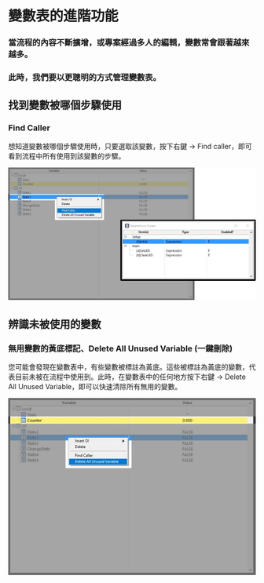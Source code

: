 # 變數表的進階功能

### 當流程的內容不斷擴增，或專案經過多人的編輯，變數常會跟著越來越多。

### 此時，我們要以更聰明的方式管理變數表。

## 找到變數被哪個步驟使用

### Find Caller

想知道變數被哪個步驟使用時，只要選取該變數，按下右鍵 -&gt; Find caller，即可看到流程中所有使用到該變數的步驟。

![&#x627E;&#x5230;&#x6D41;&#x7A0B;&#x4E2D;&#x4F7F;&#x7528;&#x8A72;&#x8B8A;&#x6578;&#x7684;&#x6B65;&#x9A5F;](../../../.gitbook/assets/_findcaller.JPG)



## 辨識未被使用的變數

### 無用變數的黃底標記、Delete All Unused Variable \(一鍵刪除\)

您可能會發現在變數表中，有些變數被標註為黃底。這些被標註為黃底的變數，代表目前未被在流程中使用到。此時，在變數表中的任何地方按下右鍵 -&gt; Delete All Unused Variable，即可以快速清除所有無用的變數。

![&#x522A;&#x9664;&#x672A;&#x88AB;&#x4F7F;&#x7528;&#x5230;&#x7684;&#x8B8A;&#x6578;](../../../.gitbook/assets/_deletenotuse.JPG)

### 

